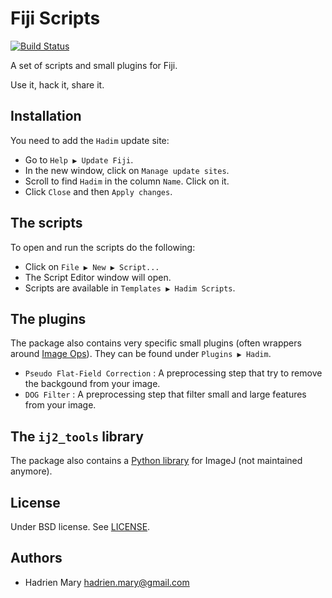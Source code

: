 # Fiji Scripts
[![Build Status](https://travis-ci.org/hadim/Hadim_Scripts.svg?branch=master)](https://travis-ci.org/hadim/Hadim_Scripts)

A set of scripts and small plugins for Fiji.

Use it, hack it, share it.

## Installation

You need to add the `Hadim` update site:

- Go to `Help ▶ Update Fiji`.
- In the new window, click on `Manage update sites`.
- Scroll to find `Hadim` in the column `Name`. Click on it.
- Click `Close` and then `Apply changes`.

## The scripts

To open and run the scripts do the following:

- Click on `File ▶ New ▶ Script...`
- The Script Editor window will open.
- Scripts are available in `Templates ▶ Hadim Scripts`.

## The plugins

The package also contains very specific small plugins (often wrappers around [Image Ops](https://github.com/imagej/imagej-ops)). They can be found under `Plugins ▶ Hadim`.

- `Pseudo Flat-Field Correction` : A preprocessing step that try to remove the backgound from your image.
- `DOG Filter` : A preprocessing step that filter small and large features from your image.


## The `ij2_tools` library

The package also contains a [Python library](src/main/resources/ij2_tools) for ImageJ (not maintained anymore).

## License

Under BSD license. See [LICENSE](LICENSE).

## Authors

- Hadrien Mary <hadrien.mary@gmail.com>
